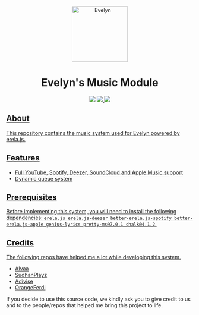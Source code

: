 <div align=center>
  <a href="logo">
    <img src="https://cdn.discordapp.com/attachments/925125325107658832/1009974907377033216/dalle_girl_v2.png" alt="Evelyn" height="150px" width="150px"
  ></a>
  
</div>
  <h1 align=center>Evelyn's Music Module</h1>

  <div align=center>
      <img src="https://forthebadge.com/images/badges/you-didnt-ask-for-this.svg">
    </a>

  <a href="#">
  <img src="https://forthebadge.com/images/badges/contains-tasty-spaghetti-code.svg"
  </a>

  <a href="#">
  <img src="https://forthebadge.com/images/badges/built-with-love.svg"
  </a>
</div>

## About

This repository contains the music system used for Evelyn powered by erela.js.

## Features

- Full YouTube, Spotify, Deezer, SoundCloud and Apple Music support
- Dynamic queue system

## Prerequisites
Before implementing this system, you will need to install the following dependencies: `erela.js erela.js-deezer better-erela.js-spotify better-erela.js-apple genius-lyrics pretty-ms@7.0.1 chalk@4.1.2`.

## Credits
The following repos have helped me a lot while developing this system.
- [Alvaa](https://github.com/Allvaa/lavalink-musicbot) 
- [SudhanPlayz](https://github.com/SudhanPlayz/Discord-MusicBot)
- [Adivise](https://github.com/Adivise/NanoSpacePlus)
- [OrangeFerdi](https://github.com/orangeferdi/embed-pages)

If you decide to use this source code, we kindly ask you to give credit to us and to the people/repos that helped me bring this project to life.
